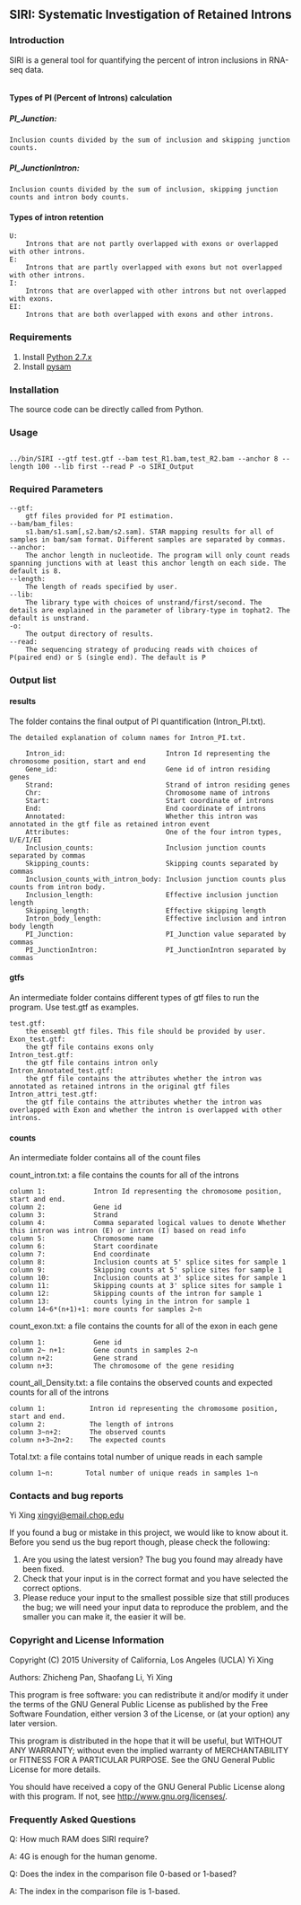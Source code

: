 ## SIRI: Systematic Investigation of Retained Introns

### Introduction
SIRI is a general tool for quantifying the percent of intron inclusions in RNA-seq data. 
<p>
  <figure class="figure1" data-title="HOMER motif"><img alt="" src="docs/intron_type.png" />
  <figcaption>
  </figcaption>
  </figure>
</p>

#### Types of PI (Percent of Introns) calculation
#####  PI_Junction:
	Inclusion counts divided by the sum of inclusion and skipping junction counts.
##### PI_JunctionIntron:
	Inclusion counts divided by the sum of inclusion, skipping junction counts and intron body counts.
#### Types of intron retention
	U: 
    	Introns that are not partly overlapped with exons or overlapped with other introns.
    E:
    	Introns that are partly overlapped with exons but not overlapped with other introns.
    I:  
    	Introns that are overlapped with other introns but not overlapped with exons.
    EI: 
    	Introns that are both overlapped with exons and other introns.
      
### Requirements
1. Install [Python 2.7.x](https://www.python.org/downloads)
2. Install [pysam](https://pypi.python.org/pypi/pysam/0.8.4)
### Installation
The source code can be directly called from Python.
### Usage

<code>
../bin/SIRI --gtf test.gtf --bam test_R1.bam,test_R2.bam --anchor 8 --length 100 --lib first --read P -o SIRI_Output
</code>

### Required Parameters
  	--gtf:
    	gtf files provided for PI estimation.
	--bam/bam_files:
		s1.bam/s1.sam[,s2.bam/s2.sam]. STAR mapping results for all of samples in bam/sam format. Different samples are separated by commas.
    --anchor:
    	The anchor length in nucleotide. The program will only count reads spanning junctions with at least this anchor length on each side. The default is 8.
    --length:
		The length of reads specified by user.
    --lib:
    	The library type with choices of unstrand/first/second. The details are explained in the parameter of library-type in tophat2. The default is unstrand.
    -o:
    	The output directory of results.
    --read:
    	The sequencing strategy of producing reads with choices of P(paired end) or S (single end). The default is P

### Output list
#### results
The folder contains the final output of PI quantification (Intron_PI.txt).
	
    The detailed explanation of column names for Intron_PI.txt.
    
    	Intron_id:                         Intron Id representing the chromosome position, start and end
    	Gene_id:                           Gene id of intron residing genes
    	Strand:                            Strand of intron residing genes
    	Chr:                               Chromosome name of introns
    	Start:                             Start coordinate of introns
    	End:                               End coordinate of introns
    	Annotated:                         Whether this intron was annotated in the gtf file as retained intron event
    	Attributes:                        One of the four intron types, U/E/I/EI
    	Inclusion_counts:                  Inclusion junction counts separated by commas
    	Skipping_counts:                   Skipping counts separated by commas
    	Inclusion_counts_with_intron_body: Inclusion junction counts plus counts from intron body.
    	Inclusion_length:                  Effective inclusion junction length
    	Skipping_length:                   Effective skipping length
    	Intron_body_length:                Effective inclusion and intron body length
    	PI_Junction:                       PI_Junction value separated by commas
    	PI_JunctionIntron:                 PI_JunctionIntron separated by commas
      
#### gtfs
An intermediate folder contains different types of gtf files to run the program. Use test.gtf as examples.

	test.gtf:
    	the ensembl gtf files. This file should be provided by user.
    Exon_test.gtf:
    	the gtf file contains exons only
    Intron_test.gtf:
    	the gtf file contains intron only
    Intron_Annotated_test.gtf:
    	the gtf file contains the attributes whether the intron was annotated as retained introns in the original gtf files
    Intron_attri_test.gtf:
    	the gtf file contains the attributes whether the intron was overlapped with Exon and whether the intron is overlapped with other introns.
      
#### counts
An intermediate folder contains all of the count files

count_intron.txt: a file contains the counts for all of the introns   
  
    column 1:            Intron Id representing the chromosome position, start and end.
    column 2:            Gene id
    column 3:            Strand
    column 4:            Comma separated logical values to denote Whether this intron was intron (E) or intron (I) based on read info
    column 5:            Chromosome name
    column 6:            Start coordinate
    column 7:            End coordinate    
    column 8:            Inclusion counts at 5' splice sites for sample 1
    column 9:            Skipping counts at 5' splice sites for sample 1
    column 10:           Inclusion counts at 3' splice sites for sample 1
    column 11:           Skipping counts at 3' splice sites for sample 1
    column 12:           Skipping counts of the intron for sample 1
    column 13:           counts lying in the intron for sample 1
    column 14~6*(n+1)+1: more counts for samples 2~n
    
count_exon.txt: a file contains the counts for all of the exon in each gene
    
    column 1:            Gene id
    column 2~ n+1:       Gene counts in samples 2~n
    column n+2:          Gene strand
    column n+3:          The chromosome of the gene residing 
    
count_all_Density.txt: a file contains the observed counts and expected counts for all of the introns

    column 1:           Intron id representing the chromosome position, start and end.
    column 2:           The length of introns
    column 3~n+2:       The observed counts
    column n+3~2n+2:    The expected counts
    
Total.txt: a file contains total number of unique reads in each sample

    column 1~n:        Total number of unique reads in samples 1~n
### Contacts and bug reports
Yi Xing
xingyi@email.chop.edu

If you found a bug or mistake in this project, we would like to know about it.
Before you send us the bug report though, please check the following:

1. Are you using the latest version? The bug you found may already have been
   fixed.
2. Check that your input is in the correct format and you have selected the
   correct options.
3. Please reduce your input to the smallest possible size that still produces
   the bug; we will need your input data to reproduce the problem, and the
   smaller you can make it, the easier it will be.


### Copyright and License Information
Copyright (C) 2015 University of California, Los Angeles (UCLA)
Yi Xing

Authors: Zhicheng Pan, Shaofang Li, Yi Xing

This program is free software: you can redistribute it and/or modify it under
the terms of the GNU General Public License as published by the Free Software
Foundation, either version 3 of the License, or (at your option) any later
version.

This program is distributed in the hope that it will be useful, but WITHOUT
ANY WARRANTY; without even the implied warranty of MERCHANTABILITY or FITNESS
FOR A PARTICULAR PURPOSE. See the GNU General Public License for more details.

You should have received a copy of the GNU General Public License along with
this program. If not, see http://www.gnu.org/licenses/.

### Frequently Asked Questions
Q: How much RAM does SIRI require?

A: 4G is enough for the human genome. 

Q: Does the index in the comparison file 0-based or 1-based?

A: The index in the comparison file is 1-based. 

